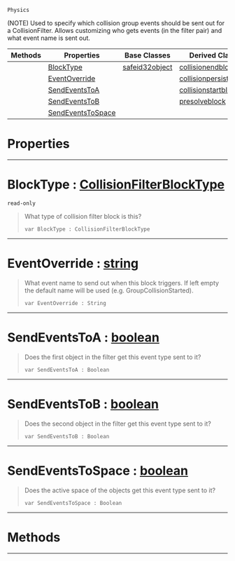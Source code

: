  `Physics`

(NOTE) Used to specify which collision group events should be sent out for a CollisionFilter. Allows customizing who gets events (in the filter pair) and what event name is sent out.

|Methods|Properties|Base Classes|Derived Classes|
|---|---|---|---|
| |[ BlockType](https://github.com/ZilchEngine/ZilchDocs/blob/master/code_reference/class_reference/collisionfilterblock.md#blocktype-zilch-engine-do)|[safeid32object](https://github.com/ZilchEngine/ZilchDocs/blob/master/code_reference/class_reference/safeid32object.md)|[collisionendblock](https://github.com/ZilchEngine/ZilchDocs/blob/master/code_reference/class_reference/collisionendblock.md)|
| |[ EventOverride](https://github.com/ZilchEngine/ZilchDocs/blob/master/code_reference/class_reference/collisionfilterblock.md#eventoverride-zilch-engin)| |[collisionpersistedblock](https://github.com/ZilchEngine/ZilchDocs/blob/master/code_reference/class_reference/collisionpersistedblock.md)|
| |[ SendEventsToA](https://github.com/ZilchEngine/ZilchDocs/blob/master/code_reference/class_reference/collisionfilterblock.md#sendeventstoa-zilch-engin)| |[collisionstartblock](https://github.com/ZilchEngine/ZilchDocs/blob/master/code_reference/class_reference/collisionstartblock.md)|
| |[ SendEventsToB](https://github.com/ZilchEngine/ZilchDocs/blob/master/code_reference/class_reference/collisionfilterblock.md#sendeventstob-zilch-engin)| |[presolveblock](https://github.com/ZilchEngine/ZilchDocs/blob/master/code_reference/class_reference/presolveblock.md)|
| |[ SendEventsToSpace](https://github.com/ZilchEngine/ZilchDocs/blob/master/code_reference/class_reference/collisionfilterblock.md#sendeventstospace-zilch-e)| | |


 #  Properties


---  
 #  BlockType : [CollisionFilterBlockType](https://github.com/ZilchEngine/ZilchDocs/blob/master/code_reference/enum_reference.md#collisionfilterblocktype)

 `read-only`

> What type of collision filter block is this?
> ``` lang=cpp, name=Nada
> var BlockType : CollisionFilterBlockType


---  
 #  EventOverride : [string](https://github.com/ZilchEngine/ZilchDocs/blob/master/code_reference/nada_base_types/string.md)

> What event name to send out when this block triggers. If left empty the default name will be used (e.g. GroupCollisionStarted).
> ``` lang=cpp, name=Nada
> var EventOverride : String


---  
 #  SendEventsToA : [boolean](https://github.com/ZilchEngine/ZilchDocs/blob/master/code_reference/nada_base_types/boolean.md)

> Does the first object in the filter get this event type sent to it?
> ``` lang=cpp, name=Nada
> var SendEventsToA : Boolean


---  
 #  SendEventsToB : [boolean](https://github.com/ZilchEngine/ZilchDocs/blob/master/code_reference/nada_base_types/boolean.md)

> Does the second object in the filter get this event type sent to it?
> ``` lang=cpp, name=Nada
> var SendEventsToB : Boolean


---  
 #  SendEventsToSpace : [boolean](https://github.com/ZilchEngine/ZilchDocs/blob/master/code_reference/nada_base_types/boolean.md)

> Does the active space of the objects get this event type sent to it?
> ``` lang=cpp, name=Nada
> var SendEventsToSpace : Boolean


---  
 #  Methods


---  
 

 